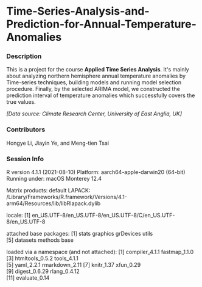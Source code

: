 # Time-Series-Analysis-and-Prediction-for-Annual-Temperature-Anomalies

### Description

This is a project for the course **Applied Time Series Analysis**. It's mainly about analyzing northern hemisphere annual temperature anomalies by Time-series techniques, building models and running model selection procedure. Finally, by the selected ARIMA model, we constructed the prediction interval of temperature anomalies which successfully covers the true values.

*[Data source: Climate Research Center, University of East Anglia, UK]*

### Contributors

Hongye Li, Jiayin Ye, and Meng-tien Tsai

### Session Info

R version 4.1.1 (2021-08-10)
Platform: aarch64-apple-darwin20 (64-bit)
Running under: macOS Monterey 12.4

Matrix products: default
LAPACK: /Library/Frameworks/R.framework/Versions/4.1-arm64/Resources/lib/libRlapack.dylib

locale:
[1] en_US.UTF-8/en_US.UTF-8/en_US.UTF-8/C/en_US.UTF-8/en_US.UTF-8

attached base packages:
[1] stats     graphics  grDevices utils    
[5] datasets  methods   base     

loaded via a namespace (and not attached):
 [1] compiler_4.1.1  fastmap_1.1.0  
 [3] htmltools_0.5.2 tools_4.1.1    
 [5] yaml_2.2.1      rmarkdown_2.11 
 [7] knitr_1.37      xfun_0.29      
 [9] digest_0.6.29   rlang_0.4.12   
[11] evaluate_0.14  
